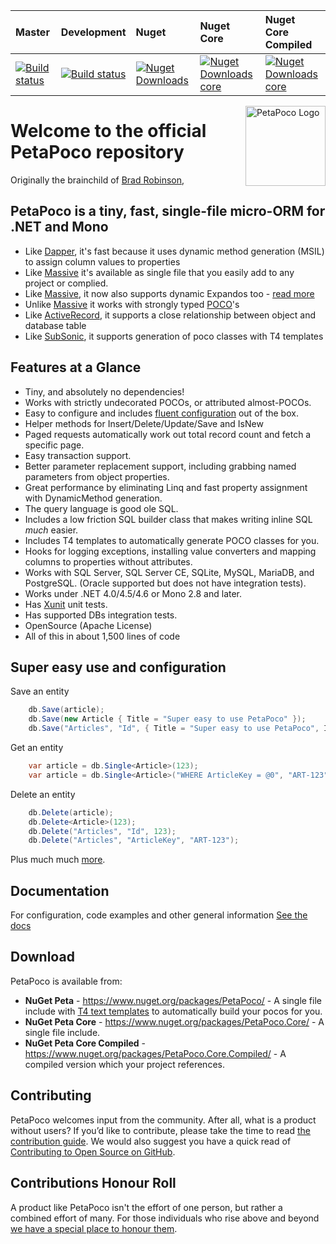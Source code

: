 |Master|Development|Nuget|Nuget Core|Nuget Core Compiled|
|:-----|:----------|:----|:---------|:------------------|
|[![Build status](https://ci.appveyor.com/api/projects/status/1vodaox1reremsvj/branch/master?svg=true)](https://ci.appveyor.com/project/collaboratingplatypus/petapoco/branch/master)|[![Build status](https://ci.appveyor.com/api/projects/status/1vodaox1reremsvj/branch/development?svg=true)](https://ci.appveyor.com/project/collaboratingplatypus/petapoco/branch/development)|[![Nuget Downloads](https://img.shields.io/nuget/dt/PetaPoco.svg)](https://img.shields.io/nuget/dt/PetaPoco.svg)|[![Nuget Downloads core](https://img.shields.io/nuget/dt/PetaPoco.Core.svg)](https://img.shields.io/nuget/dt/PetaPoco.Core.svg)|[![Nuget Downloads core](https://img.shields.io/nuget/dt/PetaPoco.Core.Compiled.svg)](https://img.shields.io/nuget/dt/PetaPoco.Core.Compiled.svg)

<img align="right" alt="PetaPoco Logo" width="128" src="https://raw.githubusercontent.com/CollaboratingPlatypus/PetaPoco/master/Media/Logo2/PetaPocoLogo2_256.png">

# Welcome to the official PetaPoco repository

Originally the brainchild of [Brad Robinson],

## PetaPoco is a tiny, fast, single-file micro-ORM for .NET and Mono

* Like [Dapper], it's fast because it uses dynamic method generation (MSIL) to assign column values to properties
* Like [Massive] it's available as single file that you easily add to any project or complied.
* Like [Massive], it now also supports dynamic Expandos too - [read more](http://www.toptensoftware.com/blog/posts/104-PetaPoco-Not-So-Poco-or-adding-support-for-dynamic)
* Unlike [Massive] it works with strongly typed [POCO]'s
* Like [ActiveRecord], it supports a close relationship between object and database table
* Like [SubSonic], it supports generation of poco classes with T4 templates

## Features at a Glance

* Tiny, and absolutely no dependencies!
* Works with strictly undecorated POCOs, or attributed almost-POCOs.
* Easy to configure and includes [fluent configuration] out of the box.
* Helper methods for Insert/Delete/Update/Save and IsNew
* Paged requests automatically work out total record count and fetch a specific page.
* Easy transaction support.
* Better parameter replacement support, including grabbing named parameters from object properties.
* Great performance by eliminating Linq and fast property assignment with DynamicMethod generation.
* The query language is good ole SQL.
* Includes a low friction SQL builder class that makes writing inline SQL *much* easier.
* Includes T4 templates to automatically generate POCO classes for you.
* Hooks for logging exceptions, installing value converters and mapping columns to properties without attributes.
* Works with SQL Server, SQL Server CE, SQLite, MySQL, MariaDB, and PostgreSQL. (Oracle supported but does not have integration tests).
* Works under .NET 4.0/4.5/4.6 or Mono 2.8 and later.
* Has [Xunit] unit tests.
* Has supported DBs integration tests.
* OpenSource (Apache License)
* All of this in about 1,500 lines of code

## Super easy use and configuration

Save an entity
```c#
    db.Save(article);
    db.Save(new Article { Title = "Super easy to use PetaPoco" });
    db.Save("Articles", "Id", { Title = "Super easy to use PetaPoco", Id = Guid.New() });
```

Get an entity
```c#
    var article = db.Single<Article>(123);
    var article = db.Single<Article>("WHERE ArticleKey = @0", "ART-123");
```

Delete an entity
```c#
    db.Delete(article);
    db.Delete<Article>(123);
    db.Delete("Articles", "Id", 123);
    db.Delete("Articles", "ArticleKey", "ART-123");
```

Plus much much [more](https://github.com/CollaboratingPlatypus/PetaPoco/wiki).

## Documentation

For configuration, code examples and other general information [See the docs]

## Download

PetaPoco is available from:

* **NuGet Peta** - <https://www.nuget.org/packages/PetaPoco/> - A single file include with [T4 text templates](https://msdn.microsoft.com/en-us/library/bb126445.aspx) to automatically build your pocos for you.
* **NuGet Peta Core** - <https://www.nuget.org/packages/PetaPoco.Core/> - A single file include.
* **NuGet Peta Core Compiled** - <https://www.nuget.org/packages/PetaPoco.Core.Compiled/> - A compiled version which your project references.

[Brad Robinson]:http://www.toptensoftware.com/
[Massive]:https://github.com/FransBouma/Massive
[Dapper]:https://github.com/StackExchange/dapper-dot-net
[SubSonic]:http://subsonic.github.io/
[ActiveRecord]:http://guides.rubyonrails.org/active_record_basics.html
[POCO]:http://en.wikipedia.org/wiki/Plain_Old_CLR_Object
[CodingHorror]:http://www.subsonicproject.com/docs/CodingHorror
[XUnit]:https://github.com/xunit/xunit
[See the docs]:https://github.com/CollaboratingPlatypus/PetaPoco/wiki
[the contribution guide]:./contributing.md
[Contributing to Open Source on GitHub]:https://guides.github.com/activities/contributing-to-open-source/
[we have a special place to honour them]:./honourRoll.md
[fluent configuration]:https://github.com/CollaboratingPlatypus/PetaPoco/wiki/Fluent-Configuration

## Contributing

PetaPoco welcomes input from the community. After all, what is a product without users? If you’d like to contribute, please take the time to read [the contribution guide]. We would also suggest you have a quick read of [Contributing to Open Source on GitHub].

## Contributions Honour Roll

A product like PetaPoco isn't the effort of one person, but rather a combined effort of many. For those individuals who rise above and beyond [we have a special place to honour them].
